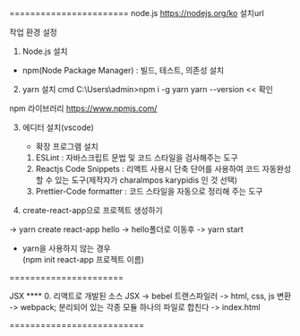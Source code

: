 =======================
node.js
https://nodejs.org/ko 설치url

작업 환경 설정
1. Node.js 설치
- npm(Node Package Manager) : 빌드, 테스트, 의존성 설치

2. yarn 설치
cmd 
C:\Users\admin>npm i -g yarn
yarn --version   << 확인


npm 라이브러리 
https://www.npmjs.com/


3. 에디터 설치(vscode)
	- 확장 프로그램 설치
	1) ESLint : 자바스크립트 문법 및 코드 스타일을 검사해주는 도구 
	2) Reactjs Code Snippets : 리액트 사용시 단축 단어를 사용하여 코드 자동완성할 수 있는 도구(제작자가 charalmpos karypidis 인 것 선택)
	3) Prettier-Code formatter : 코드 스타일을 자동으로 정리해 주는 도구
	
	
4. create-react-app으로 프로젝트 생성하기

-> yarn create react-app hello
-> hello폴더로 이동후
-> yarn start



- yarn을 사용하지 않는 경우  
(npm init react-app 프로젝트 이름)


======================

JSX  ****
0. 리액트로 개발된 소스 JSX -> bebel  트랜스파일러 -> html, css, js 변환 -> webpack; 분리되어 있는 각종 모듈 하나의 파일로 합친다 -> index.html

==========================

